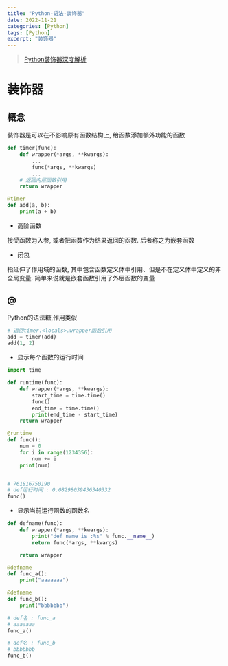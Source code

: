 ```yaml
---
title: "Python-语法-装饰器"
date: 2022-11-21
categories: [Python]
tags: [Python]
excerpt: "装饰器"
---
```


> [Python装饰器深度解析](https://zhuanlan.zhihu.com/p/45458873)

# 装饰器

## 概念

装饰器是可以在不影响原有函数结构上, 给函数添加额外功能的函数

```py
def timer(func):
    def wrapper(*args, **kwargs):
        ...
        func(*args, **kwargs)
        ...
    # 返回内层函数引用
    return wrapper

@timer
def add(a, b):
    print(a + b)
```

- 高阶函数

接受函数为入参, 或者把函数作为结果返回的函数. 后者称之为嵌套函数

- 闭包

指延伸了作用域的函数, 其中包含函数定义体中引用、但是不在定义体中定义的非全局变量. 简单来说就是嵌套函数引用了外层函数的变量

## @

Python的语法糖,作用类似

```py
# 返回timer.<locals>.wrapper函数引用
add = timer(add)
add(1, 2)
```

- 显示每个函数的运行时间

```py
import time

def runtime(func):
    def wrapper(*args, **kwargs):
        start_time = time.time()
        func()
        end_time = time.time()
        print(end_time - start_time)
    return wrapper

@runtime
def func():
    num = 0
    for i in range(1234356):
        num += i
    print(num)


# 761816750190
# def运行时间 : 0.08298039436340332
func()
```

- 显示当前运行函数的函数名

```py
def defname(func):
    def wrapper(*args, **kwargs):
        print("def name is :%s" % func.__name__)
        return func(*args, **kwargs)

    return wrapper

@defname
def func_a():
    print("aaaaaaa")

@defname
def func_b():
    print("bbbbbbb")

# def名 : func_a
# aaaaaaa
func_a()

# def名 : func_b
# bbbbbbb
func_b()
```